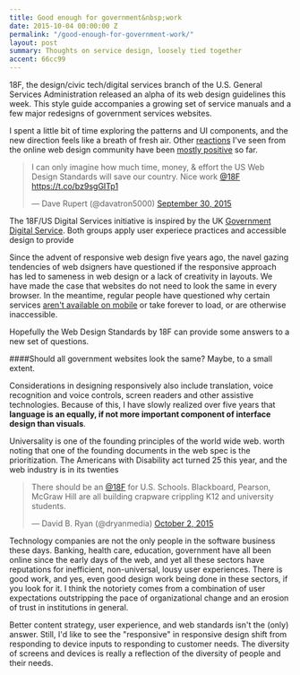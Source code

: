 ```yaml
---
title: Good enough for government&nbsp;work
date: 2015-10-04 00:00:00 Z
permalink: "/good-enough-for-government-work/"
layout: post
summary: Thoughts on service design, loosely tied together
accent: 66cc99
---
```


18F, the design/civic tech/digital services branch of the U.S. General Services Administration released an alpha of its web design guidelines this week. This style guide accompanies a growing set of service manuals and a few major redesigns of government services websites.

I spent a little bit of time exploring the patterns and UI components, and the new direction feels like a breath of fresh air. Other [reactions](https://www.designernews.co/stories/56622-show-dn-us-web-design-standards) I've seen from the online web design community have been [mostly positive](http://alistapart.com/blog/post/on-our-radar-special-snowflake) so far.

<blockquote class="twitter-tweet" lang="en"><p lang="en" dir="ltr">I can only imagine how much time, money, &amp; effort the US Web Design Standards will save our country. Nice work <a href="https://twitter.com/18F">@18F</a> <a href="https://t.co/bz9sgGITp1">https://t.co/bz9sgGITp1</a></p>&mdash; Dave Rupert (@davatron5000) <a href="https://twitter.com/davatron5000/status/649290101726416896">September 30, 2015</a></blockquote>
<script async src="//platform.twitter.com/widgets.js" charset="utf-8"></script>

The 18F/US Digital Services initiative is inspired by the UK [Government Digital Service](https://www.gov.uk/service-manual). Both groups apply user experiece practices and accessible design to provide 

Since the advent of responsive web design five years ago, the navel gazing tendencies of web dsigners have questioned if the responsive approach has led to sameness in web design or a lack of creativity in layouts. We have made the case that websites do not need to look the same in every browser. In the meantime, regular people have questioned why certain services [aren't available on mobile](/notify-the-enterprise/) or take forever to load, or are otherwise inaccessible.

Hopefully the Web Design Standards by 18F can provide some answers to a new set of questions.

####Should all government websites look the same?
Maybe, to a small extent.

Considerations in designing responsively also include translation, voice recognition and voice controls, screen readers and other assistive technologies. Because of this, I have slowly realized over five years that <strong>language is an equally, if not more important component of interface design than visuals</strong>.

Universality is one of the founding principles of the world wide web. worth noting that one of the founding documents in the web spec is the 
prioritization. The Americans with Disability act turned 25 this year, and the web industry is in its twenties

<blockquote class="twitter-tweet" lang="en"><p lang="en" dir="ltr">There should be an <a href="https://twitter.com/18F">@18F</a> for U.S. Schools. Blackboard, Pearson, McGraw Hill are all building crapware crippling K12 and university students.</p>&mdash; David B. Ryan (@dryanmedia) <a href="https://twitter.com/dryanmedia/status/649785480007913472">October 2, 2015</a></blockquote>
<script async src="//platform.twitter.com/widgets.js" charset="utf-8"></script>

Technology companies are not the only people in the software business these days. Banking, health care, education, government have all been online since the early days of the web, and yet all these sectors have reputations for inefficient, non-universal, lousy user experiences. There is good work, and yes, even good design work being done in these sectors, if you look for it. I think the notoriety comes from a combination of user expectations outstripping the pace of organizational change and an erosion of trust in institutions in general.

Better content strategy, user experience, and web standards isn't the (only) answer. Still, I'd like to see the "responsive" in responsive design shift from responding to device inputs to responding to customer needs. The diversity of screens and devices is really a reflection of the diversity of people and their needs. 